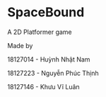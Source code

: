 # SpaceBound
A 2D Platformer game

Made by

18127014 - Huỳnh Nhật Nam

18127223 - Nguyễn Phúc Thịnh

18127146 - Khưu Vĩ Luân
